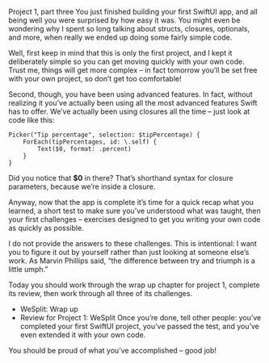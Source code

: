 Project 1, part three
You just finished building your first SwiftUI app, and all being well you were surprised by how easy it was. You might even be wondering why I spent so long talking about structs, closures, optionals, and more, when really we ended up doing some fairly simple code.

Well, first keep in mind that this is only the first project, and I kept it deliberately simple so you can get moving quickly with your own code. Trust me, things will get more complex – in fact tomorrow you’ll be set free with your own project, so don’t get too comfortable!

Second, though, you have been using advanced features. In fact, without realizing it you’ve actually been using all the most advanced features Swift has to offer. We’ve actually been using closures all the time – just look at code like this:
```
Picker("Tip percentage", selection: $tipPercentage) {
    ForEach(tipPercentages, id: \.self) {
        Text($0, format: .percent)
    }
}
```
Did you notice that **$0** in there? That’s shorthand syntax for closure parameters, because we’re inside a closure.

Anyway, now that the app is complete it’s time for a quick recap what you learned, a short test to make sure you’ve understood what was taught, then your first challenges – exercises designed to get you writing your own code as quickly as possible.

I do not provide the answers to these challenges. This is intentional: I want you to figure it out by yourself rather than just looking at someone else’s work. As Marvin Phillips said, “the difference between try and triumph is a little umph.”

Today you should work through the wrap up chapter for project 1, complete its review, then work through all three of its challenges.

 - WeSplit: Wrap up
 - Review for Project 1: WeSplit
Once you’re done, tell other people: you’ve completed your first SwiftUI project, you’ve passed the test, and you’ve even extended it with your own code.

You should be proud of what you’ve accomplished – good job!
